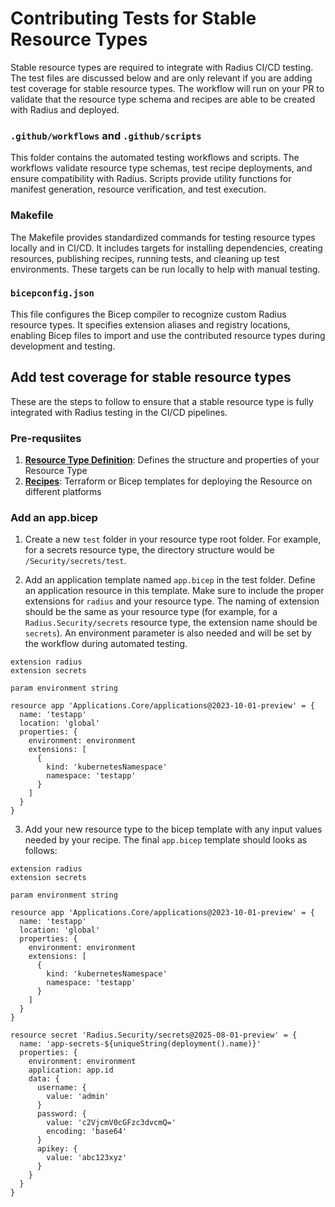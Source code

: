 # Contributing Tests for Stable Resource Types

Stable resource types are required to integrate with Radius CI/CD testing. The test files are discussed below and are only relevant if you are adding test coverage for stable resource types. The workflow will run on your PR to validate that the resource type schema and recipes are able to be created with Radius and deployed. 

### `.github/workflows` and `.github/scripts`

This folder contains the automated testing workflows and scripts. The workflows validate resource type schemas, test recipe deployments, and ensure compatibility with Radius. Scripts provide utility functions for manifest generation, resource verification, and test execution.

### Makefile

The Makefile provides standardized commands for testing resource types locally and in CI/CD. It includes targets for installing dependencies, creating resources, publishing recipes, running tests, and cleaning up test environments. These targets can be run locally to help with manual testing. 

### `bicepconfig.json`

This file configures the Bicep compiler to recognize custom Radius resource types. It specifies extension aliases and registry locations, enabling Bicep files to import and use the contributed resource types during development and testing.

## Add test coverage for stable resource types

These are the steps to follow to ensure that a stable resource type is fully integrated with Radius testing in the CI/CD pipelines. 

### Pre-requsiites

1. [**Resource Type Definition**](../contributing/contributing-resource-types-tests.md#resource-type-definition): Defines the structure and properties of your Resource Type
2. [**Recipes**](../contributing/contributing-resource-types-tests.md#recipes-for-the-resource-type): Terraform or Bicep templates for deploying the Resource on different platforms

### Add an app.bicep

1. Create a new `test` folder in your resource type root folder. For example, for a secrets resource type, the directory structure would be `/Security/secrets/test`.

2. Add an application template named `app.bicep` in the test folder. Define an application resource in this template. Make sure to include the proper extensions for `radius` and your resource type. The naming of extension should be the same as your resource type (for example, for a `Radius.Security/secrets` resource type, the extension name should be `secrets`). An environment parameter is also needed and will be set by the workflow during automated testing. 

```
extension radius
extension secrets

param environment string

resource app 'Applications.Core/applications@2023-10-01-preview' = {
  name: 'testapp'
  location: 'global'
  properties: {
    environment: environment
    extensions: [
      {
        kind: 'kubernetesNamespace'
        namespace: 'testapp'
      }
    ]
  }
}
```

3. Add your new resource type to the bicep template with any input values needed by your recipe. The final `app.bicep` template should looks as follows: 
```
extension radius
extension secrets

param environment string

resource app 'Applications.Core/applications@2023-10-01-preview' = {
  name: 'testapp'
  location: 'global'
  properties: {
    environment: environment
    extensions: [
      {
        kind: 'kubernetesNamespace'
        namespace: 'testapp'
      }
    ]
  }
}

resource secret 'Radius.Security/secrets@2025-08-01-preview' = {
  name: 'app-secrets-${uniqueString(deployment().name)}'
  properties: {
    environment: environment
    application: app.id
    data: {
      username: {
        value: 'admin'
      }
      password: {
        value: 'c2VjcmV0cGFzc3dvcmQ='
        encoding: 'base64'
      }
      apikey: {
        value: 'abc123xyz'
      }
    }
  }
}
```
